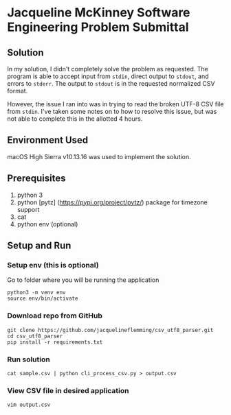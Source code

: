 # Jacqueline McKinney Software Engineering Problem Submittal

## Solution 

In my solution, I didn't completely solve the problem as requested. 
The program is able to accept input from `stdin`, direct output to `stdout`, and 
errors to `stderr`. The output to `stdout` is in the requested normalized CSV format.

However, the issue I ran into was in trying to read the broken UTF-8 CSV file from `stdin`. I've taken some notes on to how to resolve this issue, but was not able to complete this in the allotted 4 hours.


## Environment Used

macOS High Sierra v10.13.16 was used to implement the solution.

## Prerequisites 

1. python 3
2. python [pytz] (https://pypi.org/project/pytz/) package for timezone support
3. cat
4. python env (optional)

## Setup and Run

### Setup env (this is optional)

Go to folder where you will be running the application

```
python3 -m venv env
source env/bin/activate
```

### Download repo from GitHub

```
git clone https://github.com/jacquelineflemming/csv_utf8_parser.git
cd csv_utf8_parser
pip install -r requirements.txt
```

### Run solution

```
cat sample.csv | python cli_process_csv.py > output.csv
```

### View CSV file in desired application 

```
vim output.csv
```